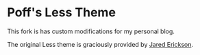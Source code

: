 Poff's Less Theme
====

This fork is has custom modifications for my personal blog.

The original Less theme is graciously provided by [Jared Erickson](http://jarederickson.com/).
